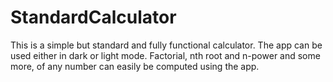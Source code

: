 # StandardCalculator

This is a simple but standard and fully functional calculator.
The app can be used either in dark or light mode.
Factorial, nth root and n-power and some more, of any number can easily be computed using the app.
